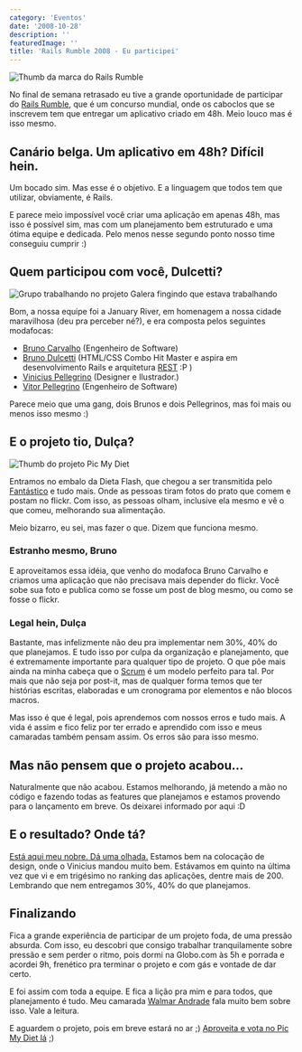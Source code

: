 ```yaml
---
category: 'Eventos'
date: '2008-10-28'
description: ''
featuredImage: ''
title: 'Rails Rumble 2008 - Eu participei'
---
```


![Thumb da marca do Rails Rumble](/uploads/thumb-rumble.jpg)

No final de semana retrasado eu tive a grande oportunidade de participar do [Rails Rumble](http://www.railsrumble.com/), que é um concurso mundial, onde os caboclos que se inscrevem tem que entregar um aplicativo criado em 48h. Meio louco mas é isso mesmo.

## Canário belga. Um aplicativo em 48h? Difícil hein.

Um bocado sim. Mas esse é o objetivo. E a linguagem que todos tem que utilizar, obviamente, é Rails.

E parece meio impossível você criar uma aplicação em apenas 48h, mas isso é possível sim, mas com um planejamento bem estruturado e uma ótima equipe e dedicada. Pelo menos nesse segundo ponto nosso time conseguiu cumprir :)

## Quem participou com você, Dulcetti?

![Grupo trabalhando no projeto](/uploads/galera-rails-rumble.jpg) Galera fingindo que estava trabalhando

Bom, a nossa equipe foi a January River, em homenagem a nossa cidade maravilhosa (deu pra perceber né?), e era composta pelos seguintes modafocas:

- [Bruno Carvalho](http://www.brunocarvalho.com/) (Engenheiro de Software)
- [Bruno Dulcetti](/) (HTML/CSS Combo Hit Master e aspira em desenvolvimento Rails e arquitetura [REST](http://pt.wikipedia.org/wiki/REST) :P )
- [Vinicius Pellegrino](http://www.viniciuspellegrino.com.br/) (Designer e Ilustrador.)
- [Vitor Pellegrino](http://vp.blog.br/) (Engenheiro de Software)

Parece meio que uma gang, dois Brunos e dois Pellegrinos, mas foi mais ou menos isso mesmo :)

## E o projeto tio, Dulça?

![Thumb do projeto Pic My Diet](/uploads/thumb-picmydiet.jpg)

Entramos no embalo da Dieta Flash, que chegou a ser transmitida pelo [Fantástico](http://fantastico.globo.com/Jornalismo/FANT/0,,MUL795951-15605,00-TIRE+FOTO+DOS+ALIMENTOS+E+EMAGRECA.html) e tudo mais. Onde as pessoas tiram fotos do prato que comem e postam no flickr. Com isso, as pessoas olham, inclusive ela mesmo e vê o que comeu, melhorando sua alimentação.

Meio bizarro, eu sei, mas fazer o que. Dizem que funciona mesmo.

### Estranho mesmo, Bruno

E aproveitamos essa idéia, que venho do modafoca Bruno Carvalho e criamos uma aplicação que não precisava mais depender do flickr. Você sobe sua foto e publica como se fosse um post de blog mesmo, ou como se fosse o flickr.

### Legal hein, Dulça

Bastante, mas infelizmente não deu pra implementar nem 30%, 40% do que planejamos. E tudo isso por culpa da organização e planejamento, que é extremamente importante para qualquer tipo de projeto. O que põe mais ainda na minha cabeça que o [Scrum](http://pt.wikipedia.org/wiki/Scrum) é um modelo perfeito para tal. Por mais que não seja por post-it, mas de qualquer forma temos que ter histórias escritas, elaboradas e um cronograma por elementos e não blocos macros.

Mas isso é que é legal, pois aprendemos com nossos erros e tudo mais. A vida é assim e fico feliz por ter errado e aprendido com isso e meus camaradas também pensam assim. Os erros são para isso mesmo.

## Mas não pensem que o projeto acabou...

Naturalmente que não acabou. Estamos melhorando, já metendo a mão no código e fazendo todas as features que planejamos e estamos provendo para o lançamento em breve. Os deixarei informado por aqui :D

## E o resultado? Onde tá?

[Está aqui meu nobre. Dá uma olhada.](http://rio.r08.railsrumble.com/) Estamos bem na colocação de design, onde o Vinicius mandou muito bem. Estávamos em quinto na última vez que vi e em trigésimo no ranking das aplicações, dentre mais de 200. Lembrando que nem entregamos 30%, 40% do que planejamos.

## Finalizando

Fica a grande experiência de participar de um projeto foda, de uma pressão absurda. Com isso, eu descobri que consigo trabalhar tranquilamente sobre pressão e sem perder o ritmo, pois dormi na Globo.com às 5h e porrada e acordei 9h, frenético pra terminar o projeto e com gás e vontade de dar certo.

E foi assim com toda a equipe. E fica a lição pra mim e para todos, que planejamento é tudo. Meu camarada [Walmar Andrade](http://fatorw.com/) fala muito bem sobre isso. Vale a leitura.

E aguardem o projeto, pois em breve estará no ar ;) [Aproveita e vota no Pic My Diet lá](http://rio.vote.railsrumble.com/) ;)
